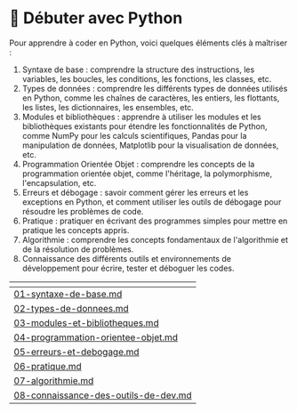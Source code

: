 # 🐍 Débuter avec Python

Pour apprendre à coder en Python, voici quelques éléments clés à maîtriser :

1. Syntaxe de base : comprendre la structure des instructions, les variables, les boucles, les conditions, les fonctions, les classes, etc.
2. Types de données : comprendre les différents types de données utilisés en Python, comme les chaînes de caractères, les entiers, les flottants, les listes, les dictionnaires, les ensembles, etc.
3. Modules et bibliothèques : apprendre à utiliser les modules et les bibliothèques existants pour étendre les fonctionnalités de Python, comme NumPy pour les calculs scientifiques, Pandas pour la manipulation de données, Matplotlib pour la visualisation de données, etc.
4. Programmation Orientée Objet : comprendre les concepts de la programmation orientée objet, comme l'héritage, la polymorphisme, l'encapsulation, etc.
5. Erreurs et débogage : savoir comment gérer les erreurs et les exceptions en Python, et comment utiliser les outils de débogage pour résoudre les problèmes de code.
6. Pratique : pratiquer en écrivant des programmes simples pour mettre en pratique les concepts appris.
7. Algorithmie : comprendre les concepts fondamentaux de l'algorithmie et de la résolution de problèmes.
8. Connaissance des différents outils et environnements de développement pour écrire, tester et déboguer les codes.

<table data-card-size="large" data-view="cards"><thead><tr><th data-card-target data-type="content-ref"></th></tr></thead><tbody><tr><td><a href="01-syntaxe-de-base.md">01-syntaxe-de-base.md</a></td></tr><tr><td><a href="02-types-de-donnees.md">02-types-de-donnees.md</a></td></tr><tr><td><a href="03-modules-et-bibliotheques.md">03-modules-et-bibliotheques.md</a></td></tr><tr><td><a href="04-programmation-orientee-objet.md">04-programmation-orientee-objet.md</a></td></tr><tr><td><a href="05-erreurs-et-debogage.md">05-erreurs-et-debogage.md</a></td></tr><tr><td><a href="06-pratique.md">06-pratique.md</a></td></tr><tr><td><a href="07-algorithmie.md">07-algorithmie.md</a></td></tr><tr><td><a href="08-connaissance-des-outils-de-dev.md">08-connaissance-des-outils-de-dev.md</a></td></tr></tbody></table>
